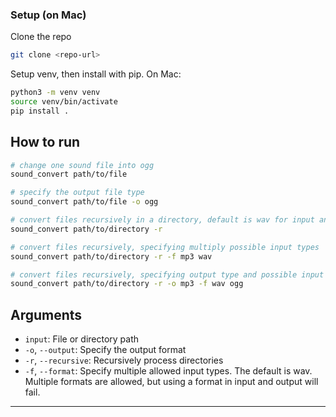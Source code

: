### Setup (on Mac)

Clone the repo

```bash
git clone <repo-url>
```

Setup venv, then install with pip.
On Mac:

```bash
python3 -m venv venv
source venv/bin/activate
pip install .
```

## How to run

```bash
# change one sound file into ogg
sound_convert path/to/file

# specify the output file type
sound_convert path/to/file -o ogg

# convert files recursively in a directory, default is wav for input and ogg for output
sound_convert path/to/directory -r

# convert files recursively, specifying multiply possible input types
sound_convert path/to/directory -r -f mp3 wav

# convert files recursively, specifying output type and possible input types. Multiple input types allowed. Here mp3 is specified as output, wav and ogg as input
sound_convert path/to/directory -r -o mp3 -f wav ogg
```

## Arguments

- `input`: File or directory path
- `-o`, `--output`: Specify the output format
- `-r`, `--recursive`: Recursively process directories
- `-f`, `--format`: Specify multiple allowed input types. The default is wav. Multiple formats are allowed, but using a format in input and output will fail.

---
